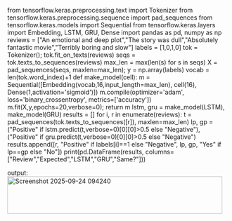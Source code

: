 from tensorflow.keras.preprocessing.text import Tokenizer
from tensorflow.keras.preprocessing.sequence import pad_sequences
from tensorflow.keras.models import Sequential
from tensorflow.keras.layers import Embedding, LSTM, GRU, Dense
import pandas as pd, numpy as np
reviews = ["An emotional and deep plot","The story was dull","Absolutely fantastic movie","Terribly boring and slow"]
labels = [1,0,1,0]
tok = Tokenizer(); tok.fit_on_texts(reviews)
seqs = tok.texts_to_sequences(reviews)
max_len = max(len(s) for s in seqs)
X = pad_sequences(seqs, maxlen=max_len); y = np.array(labels)
vocab = len(tok.word_index)+1
def make_model(cell):
    m = Sequential([Embedding(vocab,16,input_length=max_len), cell(16), Dense(1,activation='sigmoid')])
    m.compile(optimizer='adam', loss='binary_crossentropy', metrics=['accuracy'])
    m.fit(X,y,epochs=20,verbose=0); return m
lstm, gru = make_model(LSTM), make_model(GRU)
results = []
for i, r in enumerate(reviews):
    t = pad_sequences(tok.texts_to_sequences([r]), maxlen=max_len)
    lp, gp = ("Positive" if lstm.predict(t,verbose=0)[0][0]>0.5 else "Negative"), ("Positive" if gru.predict(t,verbose=0)[0][0]>0.5 else "Negative")
    results.append([r, "Positive" if labels[i]==1 else "Negative", lp, gp, "Yes" if lp==gp else "No"])
print(pd.DataFrame(results, columns=["Review","Expected","LSTM","GRU","Same?"]))

output:
<img width="489" height="85" alt="Screenshot 2025-09-24 094240" src="https://github.com/user-attachments/assets/deebc173-b08c-41d8-a79a-518f35052999" />
